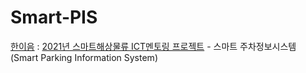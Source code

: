 # Smart-PIS
[한이음](https://www.hanium.or.kr/portal/index.do) : [2021년 스마트해상물류 ICT멘토링 프로젝트](https://www.hanium.or.kr/upload/b0cf7e50-16a7-4b85-95e5-7dd475688de4.jpg) - 스마트 주차정보시스템 (Smart Parking Information System)

<!-- <img width=75% alt="2021년 스마트해상물류 ICT멘토링 프로젝트" src="https://www.hanium.or.kr/upload/b0cf7e50-16a7-4b85-95e5-7dd475688de4.jpg"> -->
